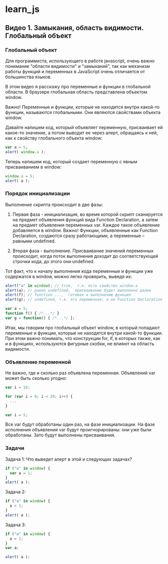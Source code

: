 # learn_js

## Видео 1. Замыкания, область видимости. Глобальный объект

### Глобальный объект

Для программиста, использующего в работе javascript, очень важно понимание "области видимости" и "замыканий",
так как механизм работы функций и переменных в JavaScript очень отличается от большинства языков.

В этом видео я расскажу про переменные и функции в глобальной области. В браузере глобальная область представлена объектом window. 

Важно! Переменные и функции, которые не находятся внутри какой-то функции, называются глобальными. Они являются свойствами объекта window.

Давайте напишем код, который объявляет переменную, присваивает ей какое-то значение, а потом выводит ее через алерт, обращаясь к ней, как к свойству глобального объекта window:

```javascript
var a = 5;
alert( window.a );
```

Теперь напишем код, который создает переменную с явным присваиванием в window:
```javascript
window.a = 5;
alert( a );
```

###  Порядок инициализации

Выполнение скрипта происходит в две фазы:

1. Первая фаза - инициализация, во время которой скрипт сканируется на предмет объявления функций вида Function Declaration, а затем на предмет объявления переменных var. Каждое такое объявление добавляется в window. Важно! Функции, объявленные как Function Declaration, создаются сразу работающими, а переменные – равными undefined.

2. Вторая фаза - выполнение. Присваивание значений переменных происходит, когда поток выполнения доходит до соответствующей строчки кода, до этого они undefined.

Тот факт, что к началу выполнения кода переменные и функции уже содержатся в window, можно легко проверить, выведя их:

```javascript
alert("a" in window); // true,  т.к. есть свойство window.a
alert(a); // равно undefined,  присваивание будет выполнено далее
alert(f); // function ...,  готовая к выполнению функция
alert(g); // undefined, т.к. это переменная, а не Function Declaration

var a = 5;
function f() { /*...*/ }
var g = function() { /*...*/ };
```
Итак, мы говорим про глобальный объект window, в который попадают переменные и функции, которые не находятся внутри какой-то функции. При этом важно понимать, что конструкции for, if, в которых также, как и в функциях, используются фигурные скобки, не влияют на область видимости.

### Объявление переменной

Не важно, где и сколько раз объявлена переменная. Объявлений var может быть сколько угодно:

```javascript
var i = 10;

for (var i = 0; i < 20; i++) {
  ...
}

var i = 5;
```

Все var будут обработаны один раз, на фазе инициализации. На фазе исполнения объявления var будут проигнорированы: они уже были обработаны. Зато будут выполнены присваивания.

### Задачи 
Задача 1: Что выведет алерт в этой и следующих задачах?
```javascript
if ("a" in window) {
  var a = 1;
}
alert( a );
```
Задача 2:
```javascript
if ("a" in window) {
  a = 1;
}
alert( a );
```
Задача 3:
```javascript
if ("a" in window) {
  a = 1;
}
var a;

alert( a );
```





